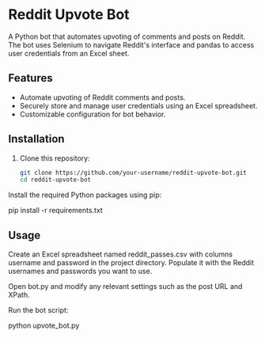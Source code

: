 # Reddit Upvote Bot
A Python bot that automates upvoting of comments and posts on Reddit. The bot uses Selenium to navigate Reddit's interface and pandas to access user credentials from an Excel sheet.

## Features

- Automate upvoting of Reddit comments and posts.
- Securely store and manage user credentials using an Excel spreadsheet.
- Customizable configuration for bot behavior.

## Installation

1. Clone this repository:

   ```bash
   git clone https://github.com/your-username/reddit-upvote-bot.git
   cd reddit-upvote-bot


Install the required Python packages using pip:

pip install -r requirements.txt


## Usage

Create an Excel spreadsheet named reddit_passes.csv with columns username and password in the project directory. Populate it with the Reddit usernames and passwords you want to use.

Open bot.py and modify any relevant settings such as the post URL and XPath.

Run the bot script:

python upvote_bot.py
